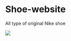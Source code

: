 # Shoe-website
All type of original Nike shoe  

<img src='https://avatars.githubusercontent.com/u/74817426?v=4' />
